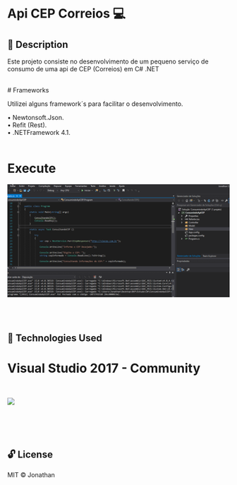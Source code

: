 # Api CEP Correios 💻

## 📝 Description 

Este projeto consiste no desenvolvimento de um pequeno serviço de consumo de uma api de CEP (Correios) em C# .NET

<br>
# Frameworks

Utilizei alguns framework´s para facilitar o desenvolvimento.

 • Newtonsoft.Json. <br>
 • Refit (Rest). <br>
 • .NETFramework 4.1.<br>
<br>

# Execute

![Screenshot](executadoApiCEP.gif)


<br><br>
## 🚀 Technologies Used 

# Visual Studio 2017 - Community 
<br>

![](https://img1.gratispng.com/20180328/spe/kisspng-net-framework-c-net-core-software-framework-mon-studio-5abb543b74c0d6.9500998315222262354782.jpg)

<br><br><br>

## 🔓 License 
MIT ©  Jonathan

